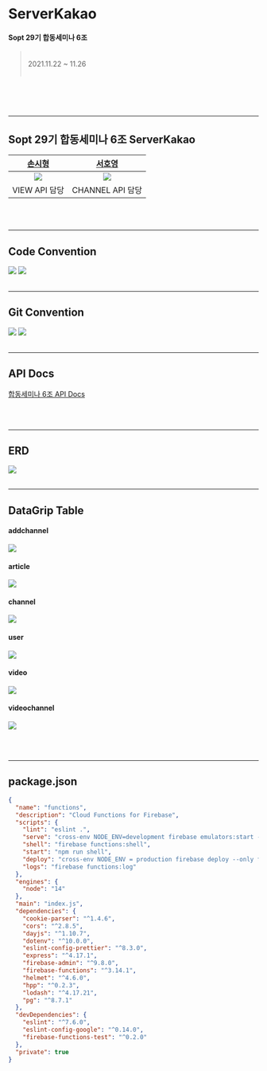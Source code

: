 # ServerKakao

#### Sopt 29기 합동세미나 6조

>  <br>
> 2021.11.22 ~ 11.26
>  <br>
>  <br>

<br>

<br>
<br>

---

## Sopt 29기 합동세미나 6조 ServerKakao

|                                        [손시형](https://github.com/sysy1013)                                        |                                      [서호영](https://github.com/tkarndbrtk)                                       |
| :-----------------------------------------------------------------------------------------------------------------: | :----------------------------------------------------------------------------------------------------------------: |
| <img src="https://user-images.githubusercontent.com/68213343/143472741-f12ce25e-8962-45f2-abb9-8ec50165f704.png" /> | <img src="https://user-images.githubusercontent.com/54793607/142727990-4f79b65b-c12b-4d15-b171-29c61287908a.png"/> |
|                                                    VIEW API 담당                                                    |                                                  CHANNEL API 담당                                                  |

<br>
<br>

---

## Code Convention

<img src="https://user-images.githubusercontent.com/68213343/143473860-7fd3762f-862b-4bcd-b858-1d33d0e00373.png">
<img src="https://user-images.githubusercontent.com/68213343/143473937-d902a383-5b2b-4b9c-a154-a1e135a6a1f2.png">

<br>
<br>

---

## Git Convention

<img src="https://user-images.githubusercontent.com/68213343/143473208-fffc6863-2b2e-42b5-8a14-5ee4ee2b12bc.png">
<img src="https://user-images.githubusercontent.com/68213343/143474202-5e4a3b0f-efe9-415c-8bc0-a76c195daa90.png">

<br>
<br>

---

## API Docs

[합동세미나 6조 API Docs](https://www.notion.so/storypanda/API-DOCS-6755f7a1e9da4a26a83f2567b69aea4e)

<br>
<br>

---

## ERD

<img src="https://user-images.githubusercontent.com/69101054/143474787-946e196f-a7ea-4d13-93a4-a4d2a93fa5f5.png">

<br>
<br>

---

## DataGrip Table

#### addchannel

<img src="https://user-images.githubusercontent.com/69101054/143479451-38bc9dcd-2fa9-403c-8d83-481864787a04.png">

#### article

<img src="https://user-images.githubusercontent.com/69101054/143474417-704ad2ea-d6f7-4129-b364-4ed06e4c9234.png">

#### channel

<img src="https://user-images.githubusercontent.com/69101054/143474324-494ffd70-1749-4d5e-a1c3-7b0db5890066.png">

#### user

<img src="https://user-images.githubusercontent.com/69101054/143474206-fb3a39f1-d9e2-42a2-9bb8-3211ae81034d.png">

#### video

<img src="https://user-images.githubusercontent.com/69101054/143474038-b848d463-8770-4c12-8e75-0a0be5f0cbb6.png">

#### videochannel

<img src="https://user-images.githubusercontent.com/69101054/143473924-5cb4a0f1-da93-4b1a-9e87-ec8f36fd5985.png
">

<br>
<br>

---

## package.json

```json
{
  "name": "functions",
  "description": "Cloud Functions for Firebase",
  "scripts": {
    "lint": "eslint .",
    "serve": "cross-env NODE_ENV=development firebase emulators:start --only functions",
    "shell": "firebase functions:shell",
    "start": "npm run shell",
    "deploy": "cross-env NODE_ENV = production firebase deploy --only functions",
    "logs": "firebase functions:log"
  },
  "engines": {
    "node": "14"
  },
  "main": "index.js",
  "dependencies": {
    "cookie-parser": "^1.4.6",
    "cors": "^2.8.5",
    "dayjs": "^1.10.7",
    "dotenv": "^10.0.0",
    "eslint-config-prettier": "^8.3.0",
    "express": "^4.17.1",
    "firebase-admin": "^9.8.0",
    "firebase-functions": "^3.14.1",
    "helmet": "^4.6.0",
    "hpp": "^0.2.3",
    "lodash": "^4.17.21",
    "pg": "^8.7.1"
  },
  "devDependencies": {
    "eslint": "^7.6.0",
    "eslint-config-google": "^0.14.0",
    "firebase-functions-test": "^0.2.0"
  },
  "private": true
}
```
